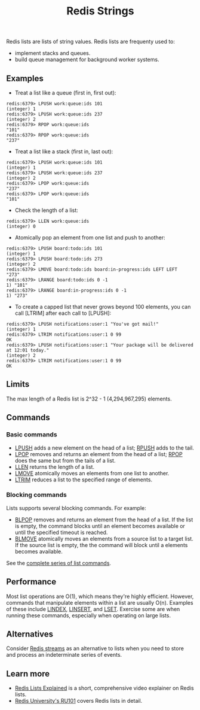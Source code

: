 ﻿---
title: "Redis Strings"
linkTitle: "Lists"
weight: 3
description: >
    Introduction to Redis Lists
---

Redis lists are lists of string values. Redis lists are frequenty used to:

* implement stacks and queues.
* build queue management for background worker systems.

## Examples

* Treat a list like a queue (first in, first out):
```
redis:6379> LPUSH work:queue:ids 101
(integer) 1
redis:6379> LPUSH work:queue:ids 237
(integer) 2
redis:6379> RPOP work:queue:ids
"101"
redis:6379> RPOP work:queue:ids
"237"
```

* Treat a list like a stack (first in, last out):
```
redis:6379> LPUSH work:queue:ids 101
(integer) 1
redis:6379> LPUSH work:queue:ids 237
(integer) 2
redis:6379> LPOP work:queue:ids
"237"
redis:6379> LPOP work:queue:ids
"101"
```

* Check the length of a list:
```
redis:6379> LLEN work:queue:ids
(integer) 0
```

* Atomically pop an element from one list and push to another:
```
redis:6379> LPUSH board:todo:ids 101
(integer) 1
redis:6379> LPUSH board:todo:ids 273
(integer) 2
redis:6379> LMOVE board:todo:ids board:in-progress:ids LEFT LEFT
"273"
redis:6379> LRANGE board:todo:ids 0 -1
1) "101"
redis:6379> LRANGE board:in-progress:ids 0 -1
1) "273"
```

* To create a capped list that never grows beyond 100 elements, you can call [LTRIM] after each call to [LPUSH]:
```
redis:6379> LPUSH notifications:user:1 "You've got mail!"
(integer) 1
redis:6379> LTRIM notifications:user:1 0 99
OK
redis:6379> LPUSH notifications:user:1 "Your package will be delivered at 12:01 today."
(integer) 2
redis:6379> LTRIM notifications:user:1 0 99
OK
```

## Limits

The max length of a Redis list is 2^32 - 1 (4,294,967,295) elements.

## Commands

### Basic commands

* [LPUSH](/commands/lpush) adds a new element on the head of a list; [RPUSH](/commands/rpush) adds to the tail. 
* [LPOP](/commands/lpush) removes and returns an element from the head of a list; [RPOP](/commands/rpush) does the same but from the tails of a list. 
* [LLEN](/commands/llen) returns the length of a list.
* [LMOVE](/commands/lmove) atomically moves an elements from one list to another.
* [LTRIM](/commands/ltrim) reduces a list to the specified range of elements.

### Blocking commands

Lists supports several blocking commands. For example:

* [BLPOP](/commands/blpush) removes and returns an element from the head of a list. If the list is empty, the command blocks until an element becomes available or until the specified timeout is reached.
* [BLMOVE](/commands/blmove) atomically moves an elements from a source list to a target list. If the source list is empty, the the command will block until a elements becomes available.

See the [complete series of list commands](https://redis.io/commands/?group=list).

## Performance

Most list operations are O(1), which means they're highly efficient. However, commands that manipulate elements within a list are usually O(n). Examples of these include [LINDEX](/commands/lindex), [LINSERT](/commands/linsert), and [LSET](/commmands/lset). Exercise some are when running these commands, especially when operating on large lists.

## Alternatives

Consider [Redis streams](/docs/manual/data-types/streams) as an alternative to lists when you need to store and process an indeterminate series of events.

## Learn more

* [Redis Lists Explained](https://www.youtube.com/watch?v=PB5SeOkkxQc) is a short, comprehensive video explainer on Redis lists.
* [Redis University's RU101](https://university.redis.com/courses/ru101/) covers Redis lists in detail.
